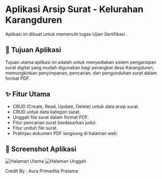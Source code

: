 # Aplikasi Arsip Surat - Kelurahan Karangduren

Aplikasi ini dibuat untuk memenuhi tugas Ujian Sertifikasi .

## 🎯 Tujuan Aplikasi
Tujuan utama aplikasi ini adalah untuk menyediakan sistem pengarsipan surat digital yang mudah digunakan bagi perangkat desa Karangduren, memungkinkan penyimpanan, pencarian, dan pengunduhan surat dalam format PDF.

## ✨ Fitur Utama
- CRUD (Create, Read, Update, Delete) untuk data arsip surat.
- CRUD untuk data kategori surat.
- Unggah file surat dalam format PDF.
- Fitur pencarian surat berdasarkan judul.
- Fitur unduh file surat.
- Pratinjau dokumen PDF langsung di halaman web.


## 📸 Screenshot Aplikasi
![Halaman Utama](https://github.com/auraprimadita31/arsip-surat/issues/1#issue-3458213104)
![Halaman Unggah](https://github.com/auraprimadita31/arsip-surat/issues/2#issue-3458218148)


Credit By : Aura Primadita Pratama

